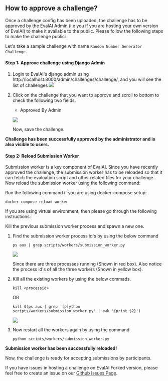 ## How to approve a challenge?

Once a challenge config has been uploaded, the challenge has to be approved by the EvalAI Admin (i.e you if you are hosting your own version of EvalAI) to make it available to the public. Please follow the following steps to make the challenge public:

Let's take a sample challenge with name `Random Number Generator Challenge`.

#### Step 1: Approve challenge using Django Admin

1. Login to EvalAI's django admin using http://localhost:8000/admin/challenges/challenge/, and you will see the list of challenges
    ![](https://i.imgur.com/FRi5ofa.png)


2. Click on the challenge that you want to approve and scroll to bottom to check the following two fields.
    * Approved By Admin

    ![](https://i.imgur.com/l7fQrxX.png)

    Now, save the challenge.

**Challenge has been successfully approved by the administrator and is also visible to users.**

#### Step 2: Reload Submission Worker

Submission worker is a key component of EvalAI. Since you have recently approved the challenge, the submission worker has to be reloaded so that it can fetch the evaluation script and other related files for your challenge. Now reload the submission worker using the following command:

Run the following command if you are using docker-compose setup:

    docker-compose reload worker 

If you are using virtual environment, then please go through the following instructions:

Kill the previous submission worker process and spawn a new one.

1. Find the submission worker process id's by using the below command

    `ps aux | grep scripts/workers/submission_worker.py`

    ![](https://i.imgur.com/Iv34zEM.png)

    Since there are three processes running (Shown in red     box). Also notice the process id's of all the three       workers (Shown in yellow box).

2. Kill all the existing workers by using the below commads.

    `kill <processid>`
    
    OR
    
     `kill $(ps aux | grep '[p]ython scripts/workers/submission_worker.py' | awk '{print $2}')`
    
    ![](https://i.imgur.com/m95X6WR.png)
     
3. Now restart all the workers again by using the command

    `python scripts/workers/submission_worker.py`

**Submission worker has been successfully reloaded!**

Now, the challenge is ready for accepting submissions by participants.

If you have issues in hosting a challenge on EvalAI Forked version, please feel free to create an issue on our [Github Issues Page](https://github.com/Cloud-CV/EvalAI/issues/new).
